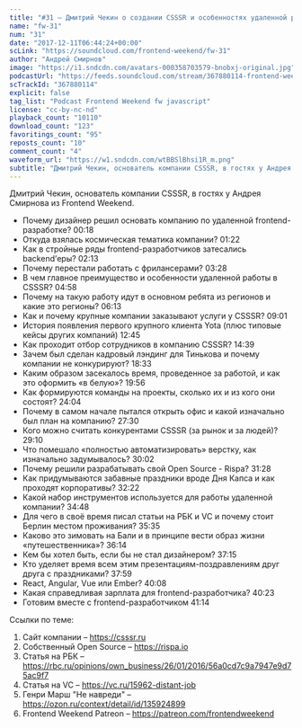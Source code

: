 ```yaml
---
title: "#31 – Дмитрий Чекин о создании CSSSR и особенностях удаленной работы на full-time"
name: "fw-31"
num: "31"
date: "2017-12-11T06:44:24+00:00"
scLink: "https://soundcloud.com/frontend-weekend/fw-31"
author: "Андрей Смирнов"
image: "https://i1.sndcdn.com/avatars-000358703579-bnobxj-original.jpg"
podcastUrl: "https://feeds.soundcloud.com/stream/367880114-frontend-weekend-fw-31.m4a"
scTrackId: "367880114"
explicit: false
tag_list: "Podcast Frontend Weekend fw javascript"
license: "cc-by-nc-nd"
playback_count: "10110"
download_count: "123"
favoritings_count: "95"
reposts_count: "10"
comment_count: "4"
waveform_url: "https://w1.sndcdn.com/wtBBSlBhsi1R_m.png"
subtitle: "Дмитрий Чекин, основатель компании CSSSR, в гостях у Андрея Смирнова из Frontend Weekend. "
---
```


Дмитрий Чекин, основатель компании CSSSR, в гостях у Андрея Смирнова из Frontend Weekend.

- Почему дизайнер решил основать компанию по удаленной frontend-разработке? <timecode sec="18">00:18</timecode>
- Откуда взялась космическая тематика компании? <timecode sec="82">01:22</timecode>
- Как в стройные ряды frontend-разработчиков затесались backend’еры? <timecode sec="133">02:13</timecode>
- Почему перестали работать с фрилансерами? <timecode sec="208">03:28</timecode>
- В чем главное преимущество и особенности удаленной работы в CSSSR? <timecode sec="298">04:58</timecode>
- Почему на такую работу идут в основном ребята из регионов и какие это регионы? <timecode sec="373">06:13</timecode>
- Как и почему крупные компании заказывают услуги у CSSSR? <timecode sec="541">09:01</timecode>
- История появления первого крупного клиента Yota (плюс типовые кейсы других компаний) <timecode sec="765">12:45</timecode>
- Как проходит отбор сотрудников в компанию CSSSR? <timecode sec="879">14:39</timecode>
- Зачем был сделан кадровый лэндинг для Тинькова и почему компании не конкурируют? <timecode sec="1113">18:33</timecode>
- Каким образом засекалось время, проведенное за работой, и как это оформить «в белую»? <timecode sec="1196">19:56</timecode>
- Как формируются команды на проекты, сколько их и из кого они состоят? <timecode sec="1444">24:04</timecode>
- Почему в самом начале пытался открыть офис и какой изначально был план на компанию? <timecode sec="1650">27:30</timecode>
- Кого можно считать конкурентами CSSSR (за рынок и за людей)? <timecode sec="1750">29:10</timecode>
- Что помешало «полностью автоматизировать» верстку, как изначально задумывалось? <timecode sec="1802">30:02</timecode>
- Почему решили разрабатывать свой Open Source - Rispa? <timecode sec="1888">31:28</timecode>
- Как придумываются забавные праздники вроде Дня Капса и как проходят корпоративы? <timecode sec="1942">32:22</timecode>
- Какой набор инструментов используется для работы удаленной компании? <timecode sec="2088">34:48</timecode>
- Для чего в своё время писал статьи на РБК и VC и почему стоит Берлин местом проживания? <timecode sec="2135">35:35</timecode>
- Каково это зимовать на Бали и в принципе вести образ жизни «путешественника»? <timecode sec="2174">36:14</timecode>
- Кем бы хотел быть, если бы не стал дизайнером? <timecode sec="2235">37:15</timecode>
- Кто уделяет время всем этим презентациям-поздравлениям друг друга с праздниками? <timecode sec="2279">37:59</timecode>
- React, Angular, Vue или Ember? <timecode sec="2408">40:08</timecode>
- Какая справедливая зарплата для frontend-разработчика? <timecode sec="2423">40:23</timecode>
- Готовим вместе с frontend-разработчиком <timecode sec="2474">41:14</timecode>

Ссылки по теме:

1. Сайт компании – https://csssr.ru
2. Собственный Open Source – https://rispa.io
3. Статья на РБК – https://rbc.ru/opinions/own_business/26/01/2016/56a0cd7c9a7947e9d75ac9f7
4. Статья на VC – https://vc.ru/15962-distant-job
5. Генри Марш "Не навреди" – https://ozon.ru/context/detail/id/135924899
6. Frontend Weekend Patreon – https://patreon.com/frontendweekend

